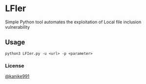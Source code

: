 # LFIer
Simple Python tool automates the exploitation of Local file inclusion vulnerability

## Usage
```
python3 LFIer.py -u <url> -p <parameter>
```

### License
[@kanike991](https://twitter.com/kanike99)
